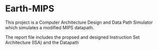 # Earth-MIPS
This project is a Computer Architecture Design and Data Path Simulator which simulates a modified MIPS datapath.

The report file includes the propsed and designed Instruction Set Architecture (ISA) and the Datapath
